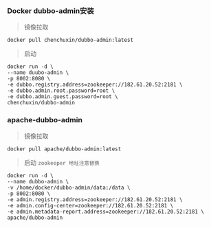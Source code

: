 ### Docker dubbo-admin安装

> 镜像拉取
```shell script
docker pull chenchuxin/dubbo-admin:latest
```

> 启动
```shell script
docker run -d \
--name duubo-admin \
-p 8002:8080 \
-e dubbo.registry.address=zookeeper://182.61.20.52:2181 \
-e dubbo.admin.root.password=root \
-e dubbo.admin.guest.password=root \
chenchuxin/dubbo-admin 
```

### apache-dubbo-admin

> 镜像拉取
```shell script
docker pull apache/dubbo-admin:latest
```

> 启动
> `zookeeper 地址注意替换`
```shell script
docker run -d \
--name dubbo-admin \
-v /home/docker/dubbo-admin/data:/data \
-p 8002:8080 \
-e admin.registry.address=zookeeper://182.61.20.52:2181 \
-e admin.config-center=zookeeper://182.61.20.52:2181 \
-e admin.metadata-report.address=zookeeper://182.61.20.52:2181 \
apache/dubbo-admin
```
